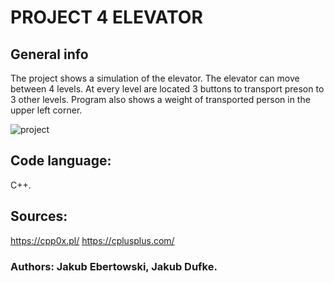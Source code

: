 # PROJECT 4 ELEVATOR
## General info 
The project shows a simulation of the elevator. The elevator can move between 4 levels.  At every level are located 3 buttons to transport preson to 3 other levels. 
Program also shows a weight of transported person in the upper left corner.

![project](https://user-images.githubusercontent.com/106545725/176547867-ba7c7fa8-9ff4-4110-aba2-a834f6de3707.png)
## Code language: 
C++.
## Sources: 
https://cpp0x.pl/
https://cplusplus.com/
### Authors: Jakub Ebertowski, Jakub Dufke. 
